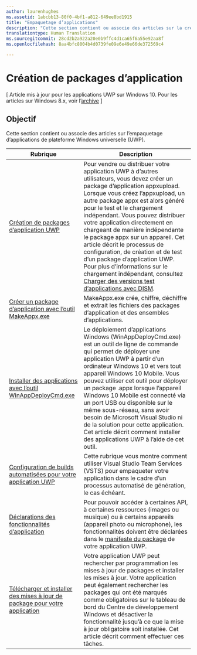 ```yaml
---
author: laurenhughes
ms.assetid: 1abcbb13-80f0-4bf1-a812-649ee8bd1915
title: "Empaquetage d’applications"
description: "Cette section contient ou associe des articles sur la création de packages d’application de plateforme Windows universelle (UWP)."
translationtype: Human Translation
ms.sourcegitcommit: 28cd2b2a922a20e0b9ffc4d1ca65f6a55e92aa8f
ms.openlocfilehash: 8aa4bfc8004b4d0739fe09e6e49e66de372569c4

---
```

# <a name="packaging-apps"></a>Création de packages d’application

\[ Article mis à jour pour les applications UWP sur Windows 10. Pour les articles sur Windows 8.x, voir l’[archive](http://go.microsoft.com/fwlink/p/?linkid=619132) \]

## <a name="purpose"></a>Objectif

Cette section contient ou associe des articles sur l’empaquetage d’applications de plateforme Windows universelle (UWP).

| Rubrique | Description |
|-------|-------------|
| [Création de packages d’application UWP](packaging-uwp-apps.md) | Pour vendre ou distribuer votre application UWP à d’autres utilisateurs, vous devez créer un package d’application appxupload. Lorsque vous créez l’appxupload, un autre package appx est alors généré pour le test et le chargement indépendant. Vous pouvez distribuer votre application directement en chargeant de manière indépendante le package appx sur un appareil. Cet article décrit le processus de configuration, de création et de test d’un package d’application UWP. Pour plus d’informations sur le chargement indépendant, consultez [Charger des versions test d’applications avec DISM](http://go.microsoft.com/fwlink/?LinkID=231020). |
| [Créer un package d’application avec l’outil MakeAppx.exe](create-app-package-with-makeappx-tool.md) | MakeAppx.exe crée, chiffre, déchiffre et extrait les fichiers des packages d’application et des ensembles d’applications. |
| [Installer des applications avec l’outil WinAppDeployCmd.exe](install-universal-windows-apps-with-the-winappdeploycmd-tool.md) | Le déploiement d’applications Windows (WinAppDeployCmd.exe) est un outil de ligne de commande qui permet de déployer une application UWP à partir d’un ordinateur Windows 10 et vers tout appareil Windows 10 Mobile. Vous pouvez utiliser cet outil pour déployer un package .appx lorsque l’appareil Windows 10 Mobile est connecté via un port USB ou disponible sur le même sous-réseau, sans avoir besoin de Microsoft Visual Studio ni de la solution pour cette application. Cet article décrit comment installer des applications UWP à l’aide de cet outil. |
| [Configuration de builds automatisées pour votre application UWP](auto-build-package-uwp-apps.md) | Cette rubrique vous montre comment utiliser Visual Studio Team Services (VSTS) pour empaqueter votre application dans le cadre d’un processus automatisé de génération, le cas échéant. |
| [Déclarations des fonctionnalités d’application](app-capability-declarations.md) | Pour pouvoir accéder à certaines API, à certaines ressources (images ou musique) ou à certains appareils (appareil photo ou microphone), les fonctionnalités doivent être déclarées dans le [manifeste du package](https://msdn.microsoft.com/library/windows/apps/BR211474) de votre application UWP. |
| [Télécharger et installer des mises à jour de package pour votre application](self-install-package-updates.md) | Votre application UWP peut rechercher par programmation les mises à jour de packages et installer les mises à jour. Votre application peut également rechercher les packages qui ont été marqués comme obligatoires sur le tableau de bord du Centre de développement Windows et désactiver la fonctionnalité jusqu’à ce que la mise à jour obligatoire soit installée. Cet article décrit comment effectuer ces tâches. |
 



<!--HONumber=Dec16_HO1-->


